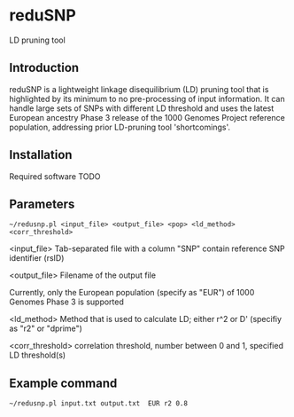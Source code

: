 reduSNP
=======
LD pruning tool

Introduction
------------
reduSNP is a lightweight linkage disequilibrium (LD) pruning tool that is highlighted by its minimum to no pre-processing of input information. It can handle large sets of SNPs with different LD threshold and uses the latest European ancestry Phase 3 release of the 1000 Genomes Project reference population, addressing prior LD-pruning tool 'shortcomings'.

Installation
-------------
Required software
TODO

Parameters
---------------
```~/redusnp.pl <input_file> <output_file> <pop> <ld_method> <corr_threshold>```

<input\_file> Tab-separated file with a column "SNP" contain reference SNP identifier (rsID)

<output\_file> Filename of the output file

<as>  Currently, only the European population (specify as "EUR") of 1000 Genomes Phase 3 is supported
  
<ld\_method> Method that is used to calculate LD; either r^2 or D' (specifiy as "r2" or "dprime")

<corr\_threshold> correlation threshold, number between 0 and 1, specified LD threshold(s)

Example command
---------------
```~/redusnp.pl input.txt output.txt  EUR r2 0.8```
